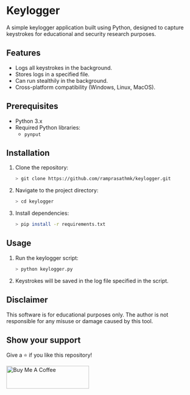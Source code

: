 
# Keylogger

A simple keylogger application built using Python, designed to capture keystrokes for educational and security research purposes.


## Features
- Logs all keystrokes in the background.
- Stores logs in a specified file.
- Can run stealthily in the background.
- Cross-platform compatibility (Windows, Linux, MacOS).


## Prerequisites
- Python 3.x
- Required Python libraries: 
  - `pynput`


## Installation

1. Clone the repository:
   ```bash
   > git clone https://github.com/ramprasathmk/keylogger.git
   ```
2. Navigate to the project directory:
   ```bash
   > cd keylogger
   ```
3. Install dependencies:
   ```bash
   > pip install -r requirements.txt
   ```


## Usage

1. Run the keylogger script:
   ```bash
   > python keylogger.py
   ```
2. Keystrokes will be saved in the log file specified in the script.


## Disclaimer

This software is for educational purposes only. The author is not responsible for any misuse or damage caused by this tool.

<!-- 
## License
This project is licensed under the MIT License - see the [LICENSE](LICENSE) file for details. -->


## Show your support

Give a ⭐ if you like this repository!

<a href="https://www.buymeacoffee.com/soumyajit4419" target="_blank"><img src="https://cdn.buymeacoffee.com/buttons/v2/default-blue.png" alt="Buy Me A Coffee" height= "60px" width= "217px" ></a>
